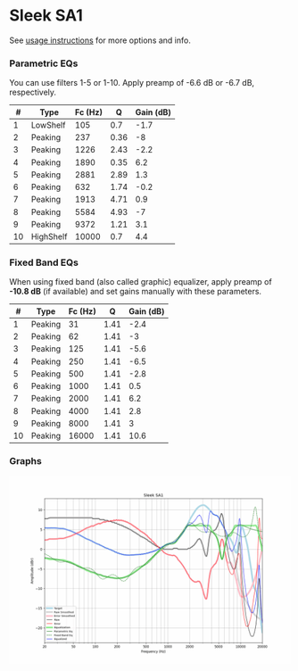 # Sleek SA1
See [usage instructions](https://github.com/jaakkopasanen/AutoEq#usage) for more options and info.

### Parametric EQs
You can use filters 1-5 or 1-10. Apply preamp of -6.6 dB or -6.7 dB, respectively.

|   # | Type      |   Fc (Hz) |    Q |   Gain (dB) |
|-----|-----------|-----------|------|-------------|
|   1 | LowShelf  |       105 | 0.7  |        -1.7 |
|   2 | Peaking   |       237 | 0.36 |        -8   |
|   3 | Peaking   |      1226 | 2.43 |        -2.2 |
|   4 | Peaking   |      1890 | 0.35 |         6.2 |
|   5 | Peaking   |      2881 | 2.89 |         1.3 |
|   6 | Peaking   |       632 | 1.74 |        -0.2 |
|   7 | Peaking   |      1913 | 4.71 |         0.9 |
|   8 | Peaking   |      5584 | 4.93 |        -7   |
|   9 | Peaking   |      9372 | 1.21 |         3.1 |
|  10 | HighShelf |     10000 | 0.7  |         4.4 |

### Fixed Band EQs
When using fixed band (also called graphic) equalizer, apply preamp of **-10.8 dB** (if available) and set gains manually with these parameters.

|   # | Type    |   Fc (Hz) |    Q |   Gain (dB) |
|-----|---------|-----------|------|-------------|
|   1 | Peaking |        31 | 1.41 |        -2.4 |
|   2 | Peaking |        62 | 1.41 |        -3   |
|   3 | Peaking |       125 | 1.41 |        -5.6 |
|   4 | Peaking |       250 | 1.41 |        -6.5 |
|   5 | Peaking |       500 | 1.41 |        -2.8 |
|   6 | Peaking |      1000 | 1.41 |         0.5 |
|   7 | Peaking |      2000 | 1.41 |         6.2 |
|   8 | Peaking |      4000 | 1.41 |         2.8 |
|   9 | Peaking |      8000 | 1.41 |         3   |
|  10 | Peaking |     16000 | 1.41 |        10.6 |

### Graphs
![](./Sleek%20SA1.png)
